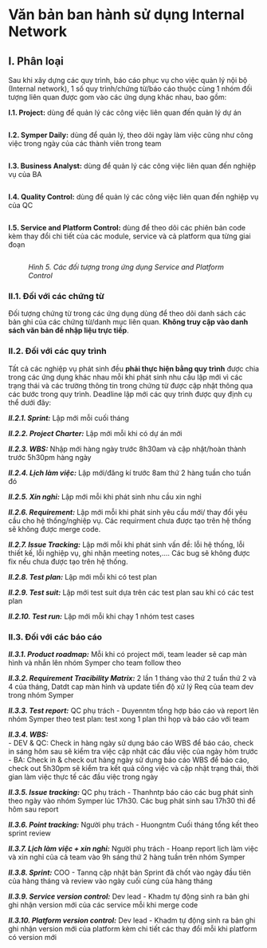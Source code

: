 # Văn bản ban hành sử dụng Internal Network

## I. Phân loại

Sau khi xây dựng các quy trình, báo cáo phục vụ cho việc quản lý nội bộ (Internal network), 1 số quy trình/chứng từ/báo cáo thuộc cùng 1 nhóm đối tượng liên quan được gom vào các ứng dụng khác nhau, bao gồm:

**I.1. Project:** dùng để quản lý các công việc liên quan đến quản lý dự án

<figure><img src="../../.gitbook/assets/image (5).png" alt=""><figcaption></figcaption></figure>

**I.2. Symper Daily:** dùng để quản lý, theo dõi ngày làm việc cũng như công việc trong ngày của các thành viên trong team&#x20;

<figure><img src="../../.gitbook/assets/image (14) (1).png" alt=""><figcaption></figcaption></figure>

**I.3. Business Analyst:** dùng để quản lý các công việc liên quan đến nghiệp vụ của BA

<figure><img src="../../.gitbook/assets/image (41).png" alt=""><figcaption></figcaption></figure>

**I.4. Quality Control:** dùng để quản lý các công việc liên quan đến nghiệp vụ của QC

<figure><img src="../../.gitbook/assets/image (54).png" alt=""><figcaption></figcaption></figure>

**I.5. Service and Platform Control:** dùng để theo dõi các phiên bản code kèm thay đổi chi tiết của các module, service và cả platform qua từng giai đoạn

<figure><img src="../../.gitbook/assets/image (33).png" alt=""><figcaption><p><em>Hình 5. Các đối tượng trong ứng dụng Service and Platform Control</em></p></figcaption></figure>

### **II.1. Đối với các chứng từ**

Đối tượng chứng từ trong các ứng dụng dùng để theo dõi danh sách các bản ghi của các chứng từ/danh mục liên quan. **Không truy cập vào danh sách văn bản để nhập liệu trực tiếp**.

### **II.2. Đối với các quy trình**

Tất cả các nghiệp vụ phát sinh đều **phải thực hiện bằng quy trình** được chia trong các ứng dụng khác nhau mỗi khi phát sinh nhu cầu lập mới vì các trạng thái và các trường thông tin trong chứng từ được cập nhật thông qua các bước trong quy trình. Deadline lập mới các quy trình được quy định cụ thể dưới đây:

_**II.2.1. Sprint:**_ Lập mới mỗi cuối tháng

_**II.2.2. Project Charter:**_ Lập mới mỗi khi có dự án mới

_**II.2.3. WBS:**_ Nhập mới hàng ngày trước 8h30am và cập nhật/hoàn thành trước 5h30pm hàng ngày

_**II.2.4. Lịch làm việc:**_ Lập mới/đăng kí trước 8am thứ 2 hàng tuần cho tuần đó

_**II.2.5. Xin nghỉ:**_ Lập mới mỗi khi phát sinh nhu cầu xin nghỉ

_**II.2.6. Requirement:**_ Lập mới mỗi khi phát sinh yêu cầu mới/ thay đổi yêu cầu cho hệ thống/nghiệp vụ. Các requirment chưa được tạo trên hệ thống sẽ không được merge code.

_**II.2.7. Issue Tracking:**_ Lập mới mỗi khi phát sinh vấn đề: lỗi hệ thống, lỗi thiết kế, lỗi nghiệp vụ, ghi nhận meeting notes,.... Các bug sẽ không được fix nếu chưa được tạo trên hệ thống.

_**II.2.8. Test plan:**_ Lập mới mỗi khi có test plan

_**II.2.9. Test suit:**_ Lập mới test suit dựa trên các test plan sau khi có các test plan

_**II.2.10. Test run:**_ Lập mới mỗi khi chạy 1 nhóm test cases

### **II.3. Đối với các báo cáo**

_**II.3.1. Product roadmap:**_ Mỗi khi có project mới, team leader sẽ cap màn hình và nhắn lên nhóm Symper cho team follow theo

_**II.3.2. Requirement Tracibility Matrix:**_ 2 lần 1 tháng vào thứ 2 tuần thứ 2 và 4 của tháng, Datdt cap màn hình và update tiến độ xử lý Req của team dev trong nhóm Symper

_**II.3.3. Test report:**_ QC phụ trách - Duyenntm tổng hợp báo cáo và report lên nhóm Symper theo test plan: test xong 1 plan thì họp và báo cáo với team

_**II.3.4. WBS:**_ \
\- DEV & QC: Check in hàng ngày sử dụng báo cáo WBS để báo cáo, check in sáng hôm sau sẽ kiểm tra việc cập nhật các đầu việc của ngày hôm trước\
\- BA: Check in & check out hàng ngày sử dụng báo cáo WBS để báo cáo, check out 5h30pm sẽ kiểm tra kết quả công việc và cập nhật trạng thái, thời gian làm việc thực tế các đầu việc trong ngày

_**II.3.5. Issue tracking:**_ QC phụ trách - Thanhntp báo cáo các bug phát sinh theo ngày vào nhóm Symper lúc 17h30. Các bug phát sinh sau 17h30 thì để hôm sau report

_**II.3.6. Point tracking:**_ Người phụ trách - Huongntm Cuối tháng tổng kết theo sprint review

_**II.3.7. Lịch làm việc + xin nghỉ:**_ Người phụ trách - Hoanp report lịch làm việc và xin nghỉ của cả team vào 9h sáng thứ 2 hàng tuần trên nhóm Symper

_**II.3.8. Sprint:**_ COO - Tannq cập nhật bản Sprint đã chốt vào ngày đầu tiên của hàng tháng và review vào ngày cuối cùng của hàng tháng

_**II.3.9. Service version control:**_ Dev lead - Khadm tự động sinh ra bản ghi ghi nhận version mới của các service mỗi khi merge code

_**II.3.10. Platform version control:**_ Dev lead - Khadm tự động sinh ra bản ghi ghi nhận version mới của platform kèm chi tiết các thay đổi mỗi khi platform có version mới
